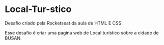 # Local-Tur-stico
Desafio criado pela Rocketseat da aula de HTML E CSS. 


Esse desafio é criar uma pagina web de Local turístico sobre a cidade de BUSAN.
